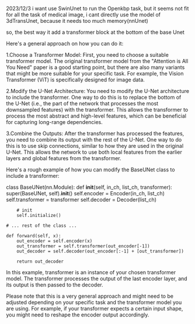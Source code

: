 2023/12/3
i want use SwinUnet to run the Openkbp task, but it seems not fit for all the task of medical image, 
i cant directly use the model of 3dTransUnet, because it needs too much memory(nnUnet)

so, the best way it add a transformer block at the bottom of the base Unet

Here's a general approach on how you can do it:

1.Choose a Transformer Model: First, you need to choose a suitable transformer model. The original transformer model from the "Attention is All You Need" paper is a good starting point, but there are also many variants that might be more suitable for your specific task. For example, the Vision Transformer (ViT) is specifically designed for image data.

2.Modify the U-Net Architecture: You need to modify the U-Net architecture to include the transformer. One way to do this is to replace the bottom of the U-Net (i.e., the part of the network that processes the most downsampled features) with the transformer. This allows the transformer to process the most abstract and high-level features, which can be beneficial for capturing long-range dependencies.

3.Combine the Outputs: After the transformer has processed the features, you need to combine its output with the rest of the U-Net. One way to do this is to use skip connections, similar to how they are used in the original U-Net. This allows the network to use both local features from the earlier layers and global features from the transformer.

Here's a rough example of how you can modify the BaseUNet class to include a transformer:

class BaseUNet(nn.Module):
    def __init__(self, in_ch, list_ch, transformer):
        super(BaseUNet, self).__init__()
        self.encoder = Encoder(in_ch, list_ch)
        self.transformer = transformer
        self.decoder = Decoder(list_ch)

        # init
        self.initialize()

    # ... rest of the class ...

    def forward(self, x):
        out_encoder = self.encoder(x)
        out_transformer = self.transformer(out_encoder[-1])
        out_decoder = self.decoder(out_encoder[:-1] + [out_transformer])

        return out_decoder

In this example, transformer is an instance of your chosen transformer model. The transformer processes the output of the last encoder layer, and its output is then passed to the decoder.

Please note that this is a very general approach and might need to be adjusted depending on your specific task and the transformer model you are using. For example, if your transformer expects a certain input shape, you might need to reshape the encoder output accordingly.
